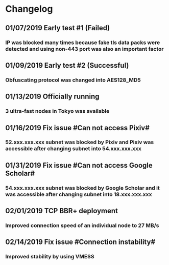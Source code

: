 # Changelog
## 01/07/2019    Early test #1 (Failed) 
### IP was blocked many times because fake tls data packs were detected and using non-443 port was also an important factor
## 01/09/2019    Early test #2 (Successful)  
### Obfuscating protocol was changed into AES128_MD5
## 01/13/2019    Officially running
### 3 ultra-fast nodes in Tokyo was available
## 01/16/2019    Fix issue #Can not access Pixiv#   
### 52.xxx.xxx.xxx subnet was blocked by Pixiv and Pixiv was accessible after changing subnet into 54.xxx.xxx.xxx
## 01/31/2019    Fix issue #Can not access Google Scholar#  
### 54.xxx.xxx.xxx subnet was blocked by Google Scholar and it was accessible after changing subnet into 18.xxx.xxx.xxx
## 02/01/2019    TCP BBR+ deployment
### Improved connection speed of an individual node to 27 MB/s
## 02/14/2019    Fix issue #Connection instability#
### Improved stability by using VMESS
